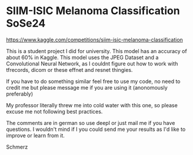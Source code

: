 # SIIM-ISIC Melanoma Classification SoSe24
https://www.kaggle.com/competitions/siim-isic-melanoma-classification

This is a student project I did for university.
This model has an accuracy of about 60% in Kaggle.
This model uses the JPEG Dataset and a Convolutional Neural Network, as I couldnt figure out how to work with tfrecords, dicom or these effnet and resnet thingies.

If you have to do something similar feel free to use my code, no need to credit me but please message me if you are using it (anonomously preferably)

My professor literally threw me into cold water with this one, so please excuse me not following best practices.

The comments are in german so use deepl or just mail me if you have questions.
I wouldn't mind if I you could send me your results as I'd like to improve or learn from it.




















Schmerz
